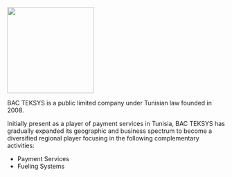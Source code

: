<img src="https://user-images.githubusercontent.com/304450/148412959-6b6bdb6e-d813-49ee-97c9-0333428f7477.png" width="200" />

BAC TEKSYS is a public limited company under Tunisian law founded in 2008.

Initially present as a player of payment services in Tunisia, BAC TEKSYS has gradually expanded its geographic and business spectrum to become a diversified regional player focusing in the following complementary activities:

 * Payment Services
 * Fueling Systems
